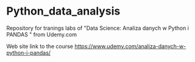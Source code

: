 # Python_data_analysis
Repository for tranings labs of "Data Science: Analiza danych w Python i PANDAS " from Udemy.com 

Web site link to the course
https://www.udemy.com/analiza-danych-w-python-i-pandas/
